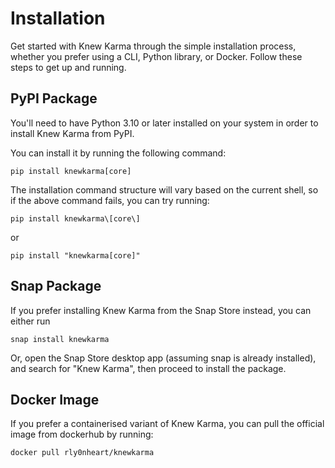 # Installation

Get started with Knew Karma through the simple installation process, whether you prefer using a CLI, Python library,
or Docker. Follow these steps to get up and running.

## PyPI Package

You'll need to have Python 3.10 or later installed on your system in order to install Knew Karma from PyPI.

You can install it by running the following command:

```shell
pip install knewkarma[core]
```

The installation command structure will vary based on the current shell, so if the above command fails, you can try
running:

```shell
pip install knewkarma\[core\]
```

or

```shell
pip install "knewkarma[core]"

```

## Snap Package

If you prefer installing Knew Karma from the Snap Store instead, you can either run

```shell
snap install knewkarma
```

Or, open the Snap Store desktop app (assuming snap is already installed), and search for "Knew Karma", then proceed to
install the
package.

## Docker Image

If you prefer a containerised variant of Knew Karma, you can pull the official image from dockerhub by running:

```shell
docker pull rly0nheart/knewkarma
```
